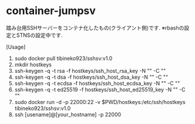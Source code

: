 # container-jumpsv
踏み台用SSHサーバーをコンテナ化したもの(クライアント側)です. ※rbashの設定とSTNSの設定中です.


[Usage]
1. sudo docker pull tibineko923/sshsv:v1.0
2. mkdir hostkeys
3. ssh-keygen -q -t rsa -f hostkeys/ssh_host_rsa_key -N "" -C ""
4. ssh-keygen -q -t dsa -f hostkeys/ssh_host_dsa_key -N "" -C ""
5. ssh-keygen -q -t ecdsa -f hostkeys/ssh_host_ecdsa_key -N "" -C ""
6. ssh-keygen -q -t ed25519 -f hostkeys/ssh_host_ed25519_key -N "" -C ""
7. sudo docker run -d -p 22000:22 -v $PWD/hostkeys:/etc/ssh/hostkeys tibineko923/sshsv:v1.0
8. ssh [usename]@[your_hostname] -p 22000

